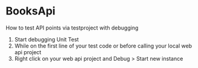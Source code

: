 # BooksApi
How to test API points via testproject with debugging
1. Start debugging Unit Test
2. While on the first line of your test code or before calling your local web api project
3. Right click on your web api project and Debug > Start new instance
